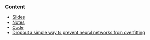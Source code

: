 ### Content
- [Slides](https://goo.gl/K9fnUz)
- [Notes](https://goo.gl/VD3VnT)
- [Code]()
- [Dropout a simple way to prevent neural networks from overfitting](https://goo.gl/Fj75ML)